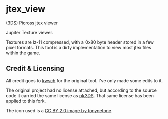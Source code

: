 # jtex_view
(3DS) Picross jtex viewer

Jupiter Texture viewer.

Textures are lz-11 compressed, with a 0x80 byte header stored in a few pixel formats. This tool is a dirty implementation to view most jtex files within the game.

## Credit & Licensing
All credit goes to [kwsch](https://github.com/kwsch) for the original tool. I've only made some edits to it.

The original project had no license attached, but according to the source code it carried the same license as [pk3DS](https://github.com/kwsch/pk3DS/blob/master/LICENSE.md).
That same license has been applied to this fork.

The icon used is a [CC BY 2.0 image by tonynetone](https://www.flickr.com/photos/26208889@N05/2468480803).

